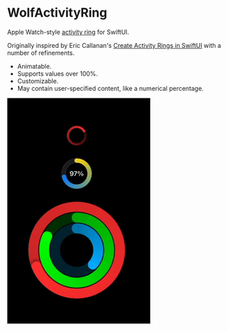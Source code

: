 # WolfActivityRing

Apple Watch-style [activity ring](https://developer.apple.com/documentation/healthkit/hkactivityringview) for SwiftUI.

Originally inspired by Eric Callanan's [Create Activity Rings in SwiftUI](https://swdevnotes.com/swift/2021/create-activity-rings-in-swiftui/) with a number of refinements.

* Animatable.
* Supports values over 100%.
* Customizable.
* May contain user-specified content, like a numerical percentage.

![ActivityRing](ActivityRing.gif)
